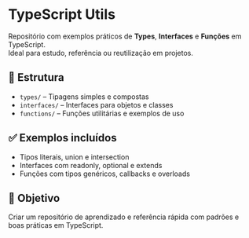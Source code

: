 # TypeScript Utils

Repositório com exemplos práticos de **Types**, **Interfaces** e **Funções** em TypeScript.  
Ideal para estudo, referência ou reutilização em projetos.

## 📁 Estrutura

- `types/` – Tipagens simples e compostas
- `interfaces/` – Interfaces para objetos e classes
- `functions/` – Funções utilitárias e exemplos de uso

## ✅ Exemplos incluídos

- Tipos literais, union e intersection
- Interfaces com readonly, optional e extends
- Funções com tipos genéricos, callbacks e overloads

## 🧠 Objetivo

Criar um repositório de aprendizado e referência rápida com padrões e boas práticas em TypeScript.

